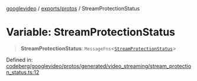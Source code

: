 [googlevideo](../../../README.md) / [exports/protos](../README.md) / StreamProtectionStatus

# Variable: StreamProtectionStatus

> **StreamProtectionStatus**: `MessageFns`\<[`StreamProtectionStatus`](../interfaces/StreamProtectionStatus.md)\>

Defined in: [codeberg/googlevideo/protos/generated/video\_streaming/stream\_protection\_status.ts:12](https://github.com/LuanRT/googlevideo/blob/19854137cadaf49fd755394883dfd7fe5fdaba20/protos/generated/video_streaming/stream_protection_status.ts#L12)
